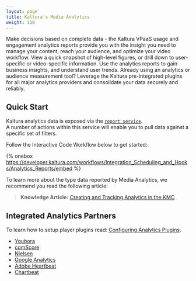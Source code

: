```yaml
---
layout: page
title: Kaltura's Media Analytics
weight: 110
---
```


Make decisions based on complete data - the Kaltura VPaaS usage and engagement analytics reports provide you with the insight you need to manage your content, reach your audience, and optimize your video workflow. View a quick snapshot of high-level figures, or drill down to user-specific or video-specific information. Use the analytics reports to gain business insights, and understand user trends. Already using an analytics or audience measurement tool? Leverage the Kaltura pre-integrated plugins for all major analytics providers and consolidate your data securely and reliably.

## Quick Start  

Kaltura analytics data is exposed via the [`report service`](https://developer.kaltura.com/api-docs/Review_Media_Analytics/report).   
A number of actions within this service will enable you to pull data against a specific set of filters.

Follow the Interactive Code Workflow below to get started:.

{% onebox https://developer.kaltura.com/workflows/Integration_Scheduling_and_Hooks/Analytics_Reports/embed %}

To learn more about the type data reported by Media Analytics, we recommend you read the following article:
>**Knowledge Article:** [Creating and Tracking Analytics in the KMC](http://knowledge.kaltura.com/creating-and-tracking-analytics-kmc-0#analytics)

## Integrated Analytics Partners

To learn how to setup player plugins read: [Configuring Analytics Plugins](https://knowledge.kaltura.com/universal-studio-information-guide#configuring_analytics).

* [Youbora](https://knowledge.kaltura.com/node/1675)
* [comScore](http://player.kaltura.com/docs/ComscoreAnalytics)
* [Nielsen](http://player.kaltura.com/docs/NielsenVideoCensus)
* [Google Analytics](https://knowledge.kaltura.com/node/1148#googleanalytics)
* [Adobe Heartbeat](http://player.kaltura.com/modules/Heartbeat/tests/HeartBeatDemo.html)
* [Chartbeat](http://support.chartbeat.com/docs/video.html#kaltura)
